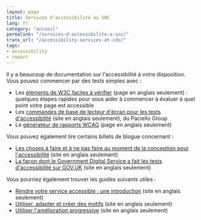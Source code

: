 ```yaml
---
layout: page
title: Services d'accessibilité au SNC
lang: fr
category: "accueil"
permalink: "/services-d-accessibilite-a-snc/"
trans_url: "/accessibility-services-at-cds/"
tags:
- accessibility
- report
---
```


Il y a beaucoup de documentation sur l&#39;accessibilité à votre disposition. Vous pouvez commencer par des tests simples avec :

- Les [éléments de W3C faciles à vérifier](https://www.w3.org/WAI/test-evaluate/preliminary/) (page en anglais seulement) : quelques étapes rapides pour vous aider à commencer à évaluer à quel point votre page est accessible
- Les [commandes de base de lecteur d&#39;écran pour les tests d&#39;accessibilité](https://developer.paciellogroup.com/blog/2015/01/basic-screen-reader-commands-for-accessibility-testing/) (site en anglais seulement), du Paciello Group
- Le [générateur de rapports WCAG](https://www.w3.org/WAI/eval/report-tool/#/) (page en anglais seulement)

Vous pouvez également lire certains billets de blogue concernant :

- [Les choses à faire et à ne pas faire au moment de la conception pour l&#39;accessibilité](https://accessibility.blog.gov.uk/2016/09/02/dos-and-donts-on-designing-for-accessibility/) (site en anglais seulement)
- [La façon dont le Government Digital Service a fait les tests d&#39;accessibilité sur GOV.UK](https://gds.blog.gov.uk/2012/01/20/user-testing-accessibility/) (site en anglais seulement)

Vous pourriez également trouver les guides suivants utiles :

- [Rendre votre service accessible : une introduction](https://www.gov.uk/service-manual/helping-people-to-use-your-service/making-your-service-accessible-an-introduction) (site en anglais seulement)
- [Utiliser, adapter et créer des motifs](https://www.gov.uk/service-manual/design/using-adapting-and-creating-patterns) (site en anglais seulement)
- [Utiliser l&#39;amélioration progressive](https://www.gov.uk/service-manual/technology/using-progressive-enhancement) (site en anglais seulement)
